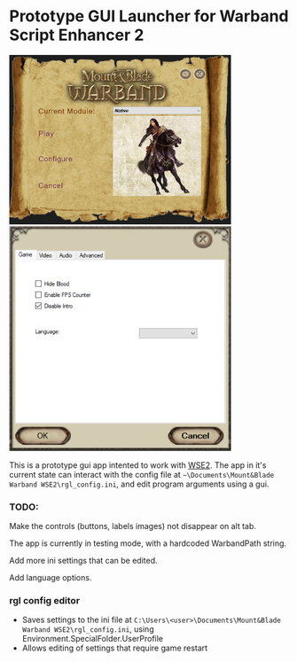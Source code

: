 # Prototype GUI Launcher for Warband Script Enhancer 2

<img src="screencap.png" alt="screencap" width="400"/>
<img src="screencap2.png" alt="screencap" width="400"/>


This is a prototype gui app intented to work with [WSE2](https://forums.taleworlds.com/index.php?threads/warband-script-enhancer-2-v1-0-6-3.384882/). The app in it's current state can interact with the config file at `~\Documents\Mount&Blade Warband WSE2\rgl_config.ini`, and edit program arguments using a gui. 

### TODO:
Make the controls (buttons, labels images) not disappear on alt tab.

The app is currently in testing mode, with a hardcoded WarbandPath string.

Add more ini settings that can be edited.

Add language options.

### rgl config editor
- Saves settings to the ini file at `C:\Users\<user>\Documents\Mount&Blade Warband WSE2\rgl_config.ini`, using Environment.SpecialFolder.UserProfile
- Allows editing of settings that require game restart
